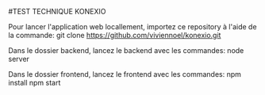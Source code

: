 #TEST TECHNIQUE KONEXIO

Pour lancer l'application web locallement, importez ce repository à l'aide de la commande: git clone https://github.com/viviennoel/konexio.git

Dans le dossier backend, lancez le backend avec les commandes:
node server

Dans le dossier frontend, lancez le frontend avec les commandes:
npm install
npm start

